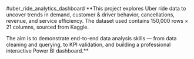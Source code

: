 #uber_ride_analytics_dashboard
**This project explores Uber ride data to uncover trends in demand, customer & driver behavior, cancellations, revenue, and service efficiency. The dataset used contains 150,000 rows × 21 columns, sourced from Kaggle.

The aim is to demonstrate end-to-end data analysis skills — from data cleaning and querying, to KPI validation, and building a professional interactive Power BI dashboard.**

